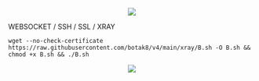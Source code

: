   <p align="center">
  <img src="https://user-images.githubusercontent.com/76937659/153705486-44e6c1b2-74fa-4d44-be1c-36c8fdb83331.gif"/>
</p>
                 WEBSOCKET / SSH / SSL / XRAY

<pre><code>wget --no-check-certificate https://raw.githubusercontent.com/botak8/v4/main/xray/B.sh -O B.sh && chmod +x B.sh && ./B.sh</code></pre>

<p align="center">
  <img src="https://user-images.githubusercontent.com/76937659/153705486-44e6c1b2-74fa-4d44-be1c-36c8fdb83331.gif"/>
</p>

